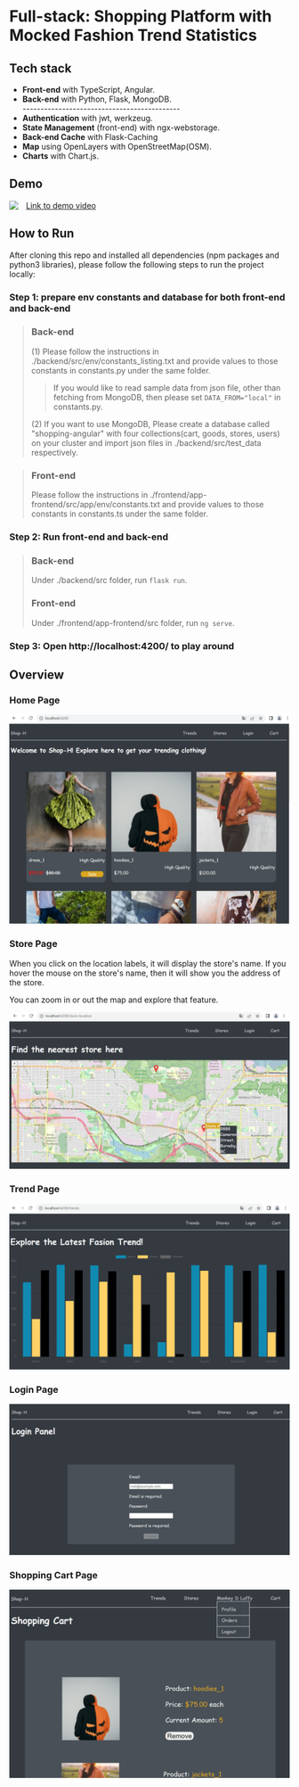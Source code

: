 # Full-stack: Shopping Platform with Mocked Fashion Trend Statistics

## Tech stack
<ul>
  <li> <b>Front-end</b> with TypeScript, Angular. </li>
  <li> <b>Back-end</b> with Python, Flask, MongoDB.</li>
  <div>--------------------------------------------</div>
  <li> <b>Authentication</b> with jwt, werkzeug.</li>
  <li> <b>State Management</b> (front-end) with ngx-webstorage.</li>
  <li> <b>Back-end Cache</b> with Flask-Caching</li>
  <li> <b>Map</b> using OpenLayers with OpenStreetMap(OSM).</li>
  <li> <b>Charts</b> with Chart.js.</li>
</ul> 

## Demo

[<img align="left" width="30" src="https://thumbs.dreamstime.com/z/play-video-icon-movie-icon-video-player-symbol-play-video-icon-flat-style-movie-icon-video-player-symbol-isolated-white-115799224.jpg?w=768">Link to demo video](https://drive.google.com/file/d/1OxyHEiUXd2HatxHi_kvKbiEObke_XLo1/view?usp=drive_link)

## How to Run

After cloning this repo and installed all dependencies (npm packages and python3 libraries), please follow the following steps to run the project locally:

### Step 1: prepare env constants and database for both front-end and back-end
> ### Back-end
> (1) Please follow the instructions in ./backend/src/env/constants_listing.txt and provide values to those constants in constants.py under the same folder.
> > If you would like to read sample data from json file, other than fetching from MongoDB, then please set `DATA_FROM="local"` in constants.py.
> 
> (2) If you want to use MongoDB, Please create a database called "shopping-angular" with four collections(cart, goods, stores, users) on your cluster and import json files in
> ./backend/src/test_data respectively.

> ### Front-end
> Please follow the instructions in ./frontend/app-frontend/src/app/env/constants.txt and provide values to those constants in constants.ts under the same folder.

### Step 2: Run front-end and back-end
> ### Back-end
> Under ./backend/src folder, run `flask run`.
>
> ### Front-end
> Under ./frontend/app-frontend/src folder, run `ng serve`.

### Step 3: Open http://localhost:4200/ to play around

## Overview

### Home Page
![Home Page](/demos/home.png)

### Store Page

When you click on the location labels, it will display the store's name. If you hover the mouse on the store's name, then it will show you the address of the store.

You can zoom in or out the map and explore that feature.

![Store Page](/demos/stores.png)

### Trend Page
![Trend Page](/demos/trend.png)

### Login Page
![Login Page](/demos/login.png)

### Shopping Cart Page
![Shopping Cart Page](/demos/shopping-cart.png)
